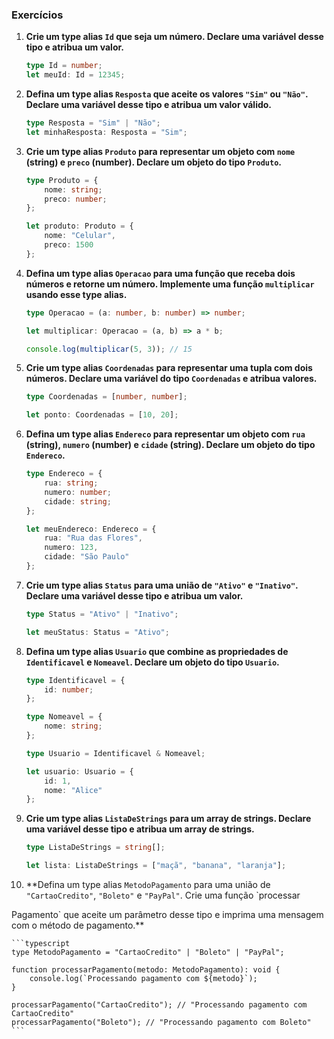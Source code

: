 ### Exercícios

1. **Crie um type alias `Id` que seja um número. Declare uma variável desse tipo e atribua um valor.**

    ```typescript
    type Id = number;
    let meuId: Id = 12345;
    ```

2. **Defina um type alias `Resposta` que aceite os valores `"Sim"` ou `"Não"`. Declare uma variável desse tipo e atribua um valor válido.**

    ```typescript
    type Resposta = "Sim" | "Não";
    let minhaResposta: Resposta = "Sim";
    ```

3. **Crie um type alias `Produto` para representar um objeto com `nome` (string) e `preco` (number). Declare um objeto do tipo `Produto`.**

    ```typescript
    type Produto = {
        nome: string;
        preco: number;
    };

    let produto: Produto = {
        nome: "Celular",
        preco: 1500
    };
    ```

4. **Defina um type alias `Operacao` para uma função que receba dois números e retorne um número. Implemente uma função `multiplicar` usando esse type alias.**

    ```typescript
    type Operacao = (a: number, b: number) => number;

    let multiplicar: Operacao = (a, b) => a * b;

    console.log(multiplicar(5, 3)); // 15
    ```

5. **Crie um type alias `Coordenadas` para representar uma tupla com dois números. Declare uma variável do tipo `Coordenadas` e atribua valores.**

    ```typescript
    type Coordenadas = [number, number];

    let ponto: Coordenadas = [10, 20];
    ```

6. **Defina um type alias `Endereco` para representar um objeto com `rua` (string), `numero` (number) e `cidade` (string). Declare um objeto do tipo `Endereco`.**

    ```typescript
    type Endereco = {
        rua: string;
        numero: number;
        cidade: string;
    };

    let meuEndereco: Endereco = {
        rua: "Rua das Flores",
        numero: 123,
        cidade: "São Paulo"
    };
    ```

7. **Crie um type alias `Status` para uma união de `"Ativo"` e `"Inativo"`. Declare uma variável desse tipo e atribua um valor.**

    ```typescript
    type Status = "Ativo" | "Inativo";

    let meuStatus: Status = "Ativo";
    ```

8. **Defina um type alias `Usuario` que combine as propriedades de `Identificavel` e `Nomeavel`. Declare um objeto do tipo `Usuario`.**

    ```typescript
    type Identificavel = {
        id: number;
    };

    type Nomeavel = {
        nome: string;
    };

    type Usuario = Identificavel & Nomeavel;

    let usuario: Usuario = {
        id: 1,
        nome: "Alice"
    };
    ```

9. **Crie um type alias `ListaDeStrings` para um array de strings. Declare uma variável desse tipo e atribua um array de strings.**

    ```typescript
    type ListaDeStrings = string[];

    let lista: ListaDeStrings = ["maçã", "banana", "laranja"];
    ```

10. **Defina um type alias `MetodoPagamento` para uma união de `"CartaoCredito"`, `"Boleto"` e `"PayPal"`. Crie uma função `processar

Pagamento` que aceite um parâmetro desse tipo e imprima uma mensagem com o método de pagamento.**

    ```typescript
    type MetodoPagamento = "CartaoCredito" | "Boleto" | "PayPal";

    function processarPagamento(metodo: MetodoPagamento): void {
        console.log(`Processando pagamento com ${metodo}`);
    }

    processarPagamento("CartaoCredito"); // "Processando pagamento com CartaoCredito"
    processarPagamento("Boleto"); // "Processando pagamento com Boleto"
    ```
